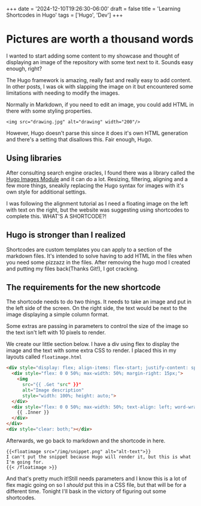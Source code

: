 +++
date = '2024-12-10T19:26:30-06:00'
draft = false
title = 'Learning Shortcodes in Hugo'
tags = ['Hugo', 'Dev']
+++

# Pictures are worth a thousand words

I wanted to start adding some content to my showcase and thought of displaying an image of the repository with some text next to it. Sounds easy enough, right?

The Hugo framework is amazing, really fast and really easy to add content. In other posts, I was ok with slapping the image on it but encountered some limitations with needing to modify the images.

Normally in Markdown, if you need to edit an image, you could add HTML in there with some styling properties.

`<img src="drawing.jpg" alt="drawing" width="200"/>`

However, Hugo doesn't parse this since it does it's own HTML generation and there's a setting that disallows this. Fair enough, Hugo.

## Using libraries

After consulting search engine oracles, I found there was a library called the [Hugo Images Module](https://images.hugomods.com/) and it can do a lot. Resizing, filtering, aligning and a few more things, sneakily replacing the Hugo syntax for images with it's own style for additional settings. 

I was following the alignment tutorial as I need a floating image on the left with text on the right, but the website was suggesting using shortcodes to complete this. WHAT'S A SHORTCODE?!

## Hugo is stronger than I realized

Shortcodes are custom templates you can apply to a section of the markdown files. It's intended to solve having to add HTML in the files when you need some pizzazz in the files. After removing the hugo mod I created and putting my files back(Thanks Git!), I got cracking.

## The requirements for the new shortcode

The shortcode needs to do two things. It needs to take an image and put in the left side of the screen. On the right side, the text would be next to the image displaying a simple column format. 

Some extras are passing in parameters to control the size of the image so the text isn't left with 10 pixels to render.

We create our little section below. I have a div using flex to display the image and the text with some extra CSS to render. I placed this in my layouts called `floatimage.html`

```html
<div style="display: flex; align-items: flex-start; justify-content: space-between; margin-bottom: 15px;">
  <div style="flex: 0 0 50%; max-width: 50%; margin-right: 15px;">
    <img 
      src="{{ .Get "src" }}" 
      alt="Image description" 
      style="width: 100%; height: auto;">
  </div>
  <div style="flex: 0 0 50%; max-width: 50%; text-align: left; word-wrap: break-word; overflow-wrap: break-word; white-space: normal; margin-top:100px">
    {{ .Inner }}
  </div>
</div>
<div style="clear: both;"></div>
```
Afterwards, we go back to markdown and the shortcode in here.

```
{{<floatimage src="/img/snippet.png" alt="alt-text">}}
I can't put the snippet because Hugo will render it, but this is what I'm going for.
{{< /floatimage >}}
```

And that's pretty much it!Still needs parameters and I know this is a lot of flex magic going on so I *should* put this in a CSS file, but that will be for a different time. Tonight I'll bask in the victory of figuring out some shortcodes.

